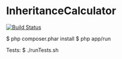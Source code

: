 # InheritanceCalculator

[![Build Status](https://travis-ci.org/wakumaku/InheritanceCalculator.svg?branch=master)](https://travis-ci.org/wakumaku/InheritanceCalculator)

$ php composer.phar install 
$ php app/run

Tests:
$ ./runTests.sh

